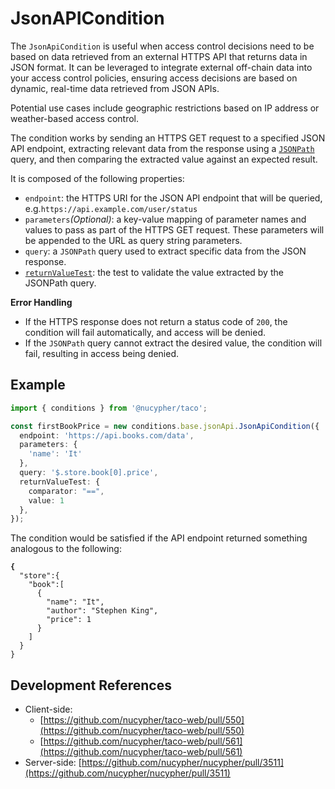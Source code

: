 # JsonAPICondition

The `JsonApiCondition` is useful when access control decisions need to be based on data retrieved from an external HTTPS API that returns data in JSON format. It can be leveraged to integrate external off-chain data into your access control policies, ensuring access decisions are based on dynamic, real-time data retrieved from JSON APIs.

Potential use cases include geographic restrictions based on IP address or weather-based access control.

The condition works by sending an HTTPS GET request to a specified JSON API endpoint, extracting relevant data from the response using a [`JSONPath`](https://goessner.net/articles/JsonPath/) query, and then comparing the extracted value against an expected result.

It is composed of the following properties:

* `endpoint`: the HTTPS URI for the JSON API endpoint that will be queried, e.g.`https://api.example.com/user/status`
* `parameters`_(Optional)_: a key-value mapping of parameter names and values to pass as part of the HTTPS GET request. These parameters will be appended to the URL as query string parameters.
* `query`: a `JSONPath` query used to extract specific data from the JSON response.&#x20;
* [`returnValueTest`](../#returnvaluetest): the test to validate the value extracted by the JSONPath query.&#x20;

**Error Handling**

* If the HTTPS response does not return a status code of `200`, the condition will fail automatically, and access will be denied.
* If the `JSONPath` query cannot extract the desired value, the condition will fail, resulting in access being denied.

## Example

```typescript
import { conditions } from '@nucypher/taco';

const firstBookPrice = new conditions.base.jsonApi.JsonApiCondition({
  endpoint: 'https://api.books.com/data',
  parameters: {
    'name': 'It'
  },
  query: '$.store.book[0].price',
  returnValueTest: {
    comparator: "==",
    value: 1
  },
});
```

The condition would be satisfied if the API endpoint returned something analogous to the following:

<pre class="language-json"><code class="lang-json"><strong>{  
</strong>  "store":{
    "book":[
      {
        "name": "It",
        "author": "Stephen King",
        "price": 1
      }
    ]
  }
}
</code></pre>

## Development References

* Client-side:
  * [https://github.com/nucypher/taco-web/pull/550](https://github.com/nucypher/taco-web/pull/550)
  * [https://github.com/nucypher/taco-web/pull/561](https://github.com/nucypher/taco-web/pull/561)
* Server-side: [https://github.com/nucypher/nucypher/pull/3511](https://github.com/nucypher/nucypher/pull/3511)
